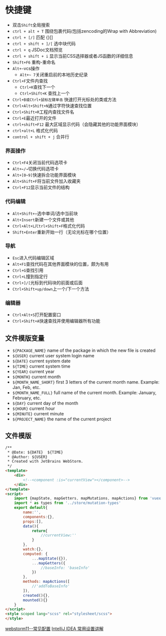 
# 快捷键
- 双击`Shift`全局搜索
- `ctrl + alt + T` 围绕包裹代码(包括zencoding的Wrap with Abbreviation)
- `ctrl + [/]` 匹配 {}[]
- `ctrl + shift + ]/[` 选中块代码
- `ctrl + q` JSDoc文档预览
- `ctrl + shift + i` 显示当前CSS选择器或者JS函数的详细信息
- `Shift+F6` 重构-重命名
- `Alt+~`vcs操作
    - `Alt+~ 7`关闭重启前的本地历史纪录
- `Ctrl+F`文件内查找
    - `Ctrl+K`查找下一个
    - `Ctrl+Shift+K` 查找上一个
- `Ctrl+B或Ctrl+鼠标左键单击` 快速打开光标处的类或方法
- `Ctrl+Alt+Shift+N`通过字符快速查找位置
- `Ctrl+Shift+R`工程内查找文件名
- `Ctrl+E`最近打开的文件
- `ctrl+shift+F12` 最大区域显示代码（会隐藏其他的功能界面模块）
- `ctrl+alt+L`	格式化代码
- `control + shift + j`	合并行

### 界面操作

- `Ctrl+F4`关闭当前代码选项卡
- `Alt+←/→`切换代码选项卡
- `Alt+[0~9]`快速拆合功能界面模块
- `Alt+Shift+F`将当前文件加入收藏夹
- `Ctrl+F12`显示当前文件的结构

### 代码编辑

- `Alt+Shift+↑`选中单词/选中当前块
- `Alt+Insert`新建一个文件或其他
- `Ctrl+Alt+L`/`Ctrl+Shift+F`格式化代码
- `Shift+Enter`重新开始一行（无论光标在哪个位置）

### 导航
- `Esc`进入代码编辑区域
- `Alt+F1`查找代码在其他界面模块的位置，颇为有用
- `Ctrl+G`查找引用
- `Ctrl+L`撞到指定行
- `Ctrl+]/[`光标到代码块的前面或后面
- `Ctrl+Shift+up/down`上一个/下一个方法

### 编辑器

- `Ctrl+Alt+S`打开配置窗口
- `Ctrl+Shift+A`快速查找并使用编辑器所有功能

## 文件模版变量
- `${PACKAGE_NAME}` name of the package in which the new file is created
- `${USER}` current user system login name
- `${DATE}` current system date
- `${TIME}` current system time
- `${YEAR}` current year
- `${MONTH}` current month
- `${MONTH_NAME_SHORT}` first 3 letters of the current month name. Example: Jan, Feb, etc.
- `${MONTH_NAME_FULL}` full name of the current month. Example: January, February, etc.
- `${DAY}` current day of the month
- `${HOUR}` current hour
- `${MINUTE}`	current minute
- `${PROJECT_NAME}` the name of the current project

## 文件模版
```html
/**
 * @Date: ${DATE}  ${TIME}
 * @Author: ${USER}
 * Created with JetBrains WebStorm.
 */
<template>
    <div>
        <!--<component :is="currentView"></component>-->
    </div>
</template>
<script>
    import {mapState, mapGetters, mapMutations, mapActions} from 'vuex'
    import * as types from '../store/mutation-types'
    export default{
        name:'',
        components:{},
        props:[],
        data(){
            return{
                //currentView:''
            }
        },
        watch:{},
        computed: {
            ...mapState({}),
            ...mapGetters({
                //baseInfo: 'baseInfo'
            })
        },
        methods: mapActions([
            //'addToBaseInfo'
        ]),
        created(){},
        mounted(){}
    }
</script>
<style scoped lang="scss" rel="stylesheet/scss">
</style>
```


[webstorm11--常见配置](http://www.jianshu.com/p/10f5f0055715)
[IntelliJ IDEA 常用设置讲解](http://wiki.jikexueyuan.com/project/intellij-idea-tutorial/settings-introduce-1.html)



[1]:https://www.jetbrains.com/help/idea/2016.1/symbols.html
[2]:http://my.oschina.net/maomi/blog/137807
[3]:http://helloweb.wang/jingyan~jiqiao/491.html
[4]:http://velocity.apache.org/engine/devel/user-guide.html

